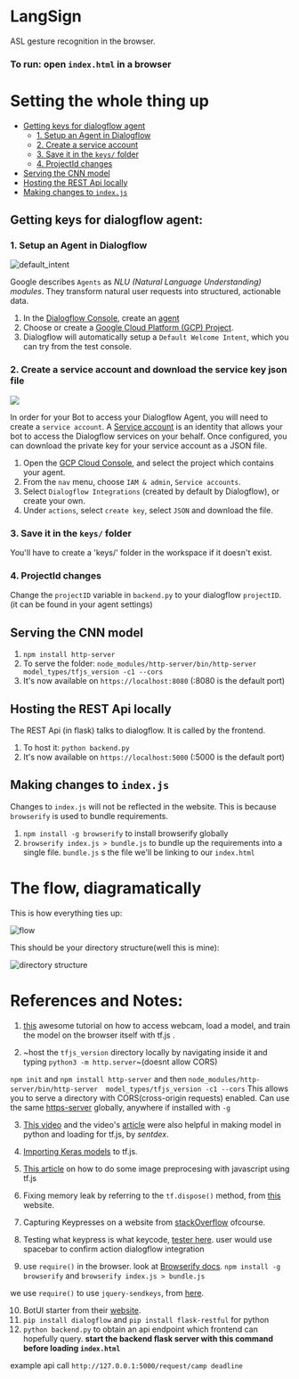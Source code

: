 # LangSign
ASL gesture recognition in the browser.

### To run: open `index.html` in a browser

# Setting the whole thing up
- [Getting keys for dialogflow agent](#getting-keys-for-dialogflow-agent)
  - [1. Setup an Agent in Dialogflow](#1-setup-an-agent-in-dialogflow)
  - [2. Create a service account](#2-create-a-service-account-and-download-the-service-key-json-file)
  - [3. Save it in the `keys/` folder](#3-save-it-in-the-keys-folder)
  - [4. ProjectId changes](#4-projectid-changes)
- [Serving the CNN model](#serving-the-cnn-model)
- [Hosting the REST Api locally](#hosting-the-rest-api-locally)
- [Making changes to `index.js`](#making-changes-to-indexjs)

## Getting keys for dialogflow agent:
### 1. Setup an Agent in Dialogflow
![default_intent](https://github.com/jschnurr/botkit-middleware-dialogflow/blob/master/images/default_intent.png?raw=true)

Google describes `Agents` as *NLU (Natural Language Understanding) modules*. They transform natural user requests into structured, actionable data.

1. In the [Dialogflow Console](https://console.dialogflow.com/), create an [agent](https://dialogflow.com/docs/agents)
2. Choose or create a [Google Cloud Platform (GCP) Project](https://cloud.google.com/docs/overview/#projects).
3. Dialogflow will automatically setup a `Default Welcome Intent`, which you can try from the test console.

### 2. Create a service account and download the service key json file
![](https://github.com/jschnurr/botkit-middleware-dialogflow/blob/master/images/save_json.png?raw=true)

In order for your Bot to access your Dialogflow Agent, you will need to create a `service account`. A [Service account](https://cloud.google.com/compute/docs/access/service-accounts) is an identity that allows your bot to access the Dialogflow services on your behalf. Once configured, you can download the private key for your service account as a JSON file.

1. Open the [GCP Cloud Console](https://console.cloud.google.com), and select the project which contains your agent.
2. From the `nav` menu, choose `IAM & admin`, `Service accounts`.
3. Select `Dialogflow Integrations` (created by default by Dialogflow), or create your own.
4. Under `actions`, select `create key`, select `JSON` and download the file.
### 3. Save it in the `keys/` folder 
You'll have to create a 'keys/' folder in the workspace if it doesn't exist.
### 4. ProjectId changes
Change the `projectID`  variable in `backend.py` to your dialogflow `projectID`. (it can be found in your agent settings)

## Serving the CNN model
1. `npm install http-server` 
2. To serve the folder: `node_modules/http-server/bin/http-server  model_types/tfjs_version -c1 --cors`
3. It's now available on `https://localhost:8080` (:8080 is the default port)

## Hosting the REST Api locally
The REST Api (in flask) talks to dialogflow. It is called by the frontend.

1. To host it: `python backend.py`
2. It's now available on `https://localhost:5000` (:5000 is the default port)

## Making changes to `index.js`
Changes to `index.js` will not be reflected in the website. This is because `browserify` is used to bundle requirements.
1. `npm install -g browserify` to install browserify globally
2. `browserify index.js > bundle.js`  to bundle up the requirements into a single file. `bundle.js` s the file we'll be linking to our `index.html`

# The flow, diagramatically
This is how everything ties up:

![flow](https://user-images.githubusercontent.com/17317792/57443491-bdf76c00-7280-11e9-9287-ccbb22b40269.png)

This should be your directory structure(well this is mine):

![directory structure](https://user-images.githubusercontent.com/17317792/57443605-04e56180-7281-11e9-9534-e3bc009c3279.png)

# References and Notes:
1. [this](https://codelabs.developers.google.com/codelabs/tensorflowjs-teachablemachine-codelab/index.html#0) awesome tutorial on how to access webcam, load a model, and train the model on the browser itself with tf.js .

2. ~host the `tfjs_version` directory locally by navigating inside it and typing `python3 -m http.server`~(doesnt allow CORS)

`npm init` and `npm install http-server` and then `node_modules/http-server/bin/http-server  model_types/tfjs_version -c1 --cors`
This allows you to serve a directory with CORS(cross-origin requests) enabled.
Can use the same [https-server](https://www.npmjs.com/package/http-server) globally, anywhere if installed with `-g`


3. [This video](https://www.youtube.com/watch?v=Szjt8E7EKQc) and the video's [article](https://pythonprogramming.net/loading-keras-model-tensorflowjs-tutorial/) were also helpful in making model in python and loading for tf.js, by _sentdex_.

4. [Importing Keras models](https://www.tensorflow.org/js/tutorials/conversion/import_keras) to tf.js.

5. [This article](https://thekevinscott.com/image-classification-with-javascript/) on how to do some image preprocesing with javascript using tf.js

6. Fixing memory leak by referring to the `tf.dispose()` method, from [this](https://www.tensorflow.org/js/guide/tensors_operations) website.

7. Capturing Keypresses on a website from [stackOverflow](https://stackoverflow.com/questions/2878983/capture-key-press-without-placing-an-input-element-on-the-page) ofcourse.

8. Testing what keypress is what keycode, [tester here](https://unixpapa.com/js/testkey.html).
user would use spacebar to confirm action
dialogflow integration

9. use `require()` in the browser. look at [Browserify docs](https://github.com/browserify/browserify).
`npm install -g browserify` and `browserify index.js > bundle.js`

we use `require()` to use `jquery-sendkeys`, from [here](https://www.npmjs.com/package/jquery-sendkeys).

10. BotUI starter from their [website](https://docs.botui.org/install.html).
11. `pip install dialogflow` and `pip install flask-restful` for python
12. `python backend.py` to obtain an api endpoint which frontend can hopefully query. **start the backend flask server with this command before loading `index.html`**

example api call `http://127.0.0.1:5000/request/camp deadline`


